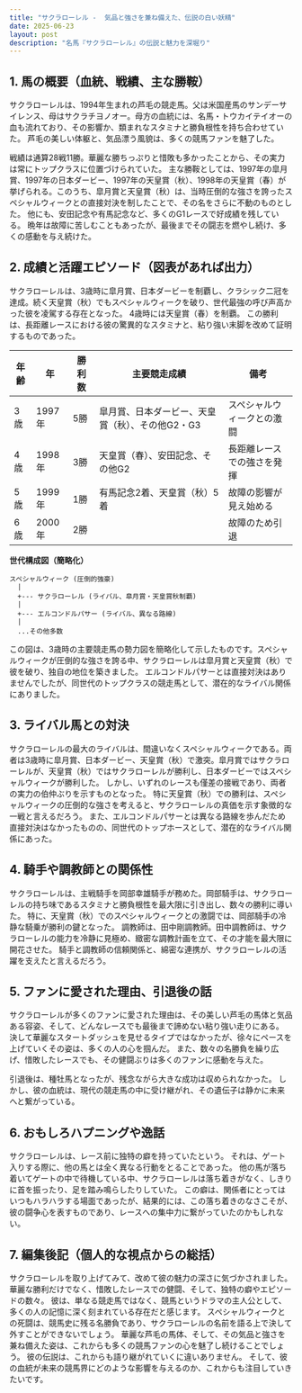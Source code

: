 ```yaml
---
title: "サクラローレル -  気品と強さを兼ね備えた、伝説の白い妖精"
date: 2025-06-23
layout: post
description: "名馬『サクラローレル』の伝説と魅力を深堀り"
---
```


## 1. 馬の概要（血統、戦績、主な勝鞍）

サクラローレルは、1994年生まれの芦毛の競走馬。父は米国産馬のサンデーサイレンス、母はサクラチヨノオー。母方の血統には、名馬・トウカイテイオーの血も流れており、その影響か、類まれなスタミナと勝負根性を持ち合わせていた。  芦毛の美しい体躯と、気品漂う風貌は、多くの競馬ファンを魅了した。

戦績は通算28戦11勝。華麗な勝ちっぷりと惜敗も多かったことから、その実力は常にトップクラスに位置づけられていた。  主な勝鞍としては、1997年の皐月賞、1997年の日本ダービー、1997年の天皇賞（秋）、1998年の天皇賞（春）が挙げられる。このうち、皐月賞と天皇賞（秋）は、当時圧倒的な強さを誇ったスペシャルウィークとの直接対決を制したことで、その名をさらに不動のものとした。  他にも、安田記念や有馬記念など、多くのG1レースで好成績を残している。  晩年は故障に苦しむこともあったが、最後までその闘志を燃やし続け、多くの感動を与え続けた。


## 2. 成績と活躍エピソード（図表があれば出力）

サクラローレルは、3歳時に皐月賞、日本ダービーを制覇し、クラシック二冠を達成。続く天皇賞（秋）でもスペシャルウィークを破り、世代最強の呼び声高かった彼を凌駕する存在となった。  4歳時には天皇賞（春）を制覇。  この勝利は、長距離レースにおける彼の驚異的なスタミナと、粘り強い末脚を改めて証明するものであった。


| 年齢 | 年 | 勝利数 | 主要競走成績 | 備考 |
|---|---|---|---|---|
| 3歳 | 1997年 | 5勝 | 皐月賞、日本ダービー、天皇賞（秋）、その他G2・G3 | スペシャルウィークとの激闘 |
| 4歳 | 1998年 | 3勝 | 天皇賞（春）、安田記念、その他G2 | 長距離レースでの強さを発揮 |
| 5歳 | 1999年 | 1勝 | 有馬記念2着、天皇賞（秋）5着 | 故障の影響が見え始める |
| 6歳 | 2000年 | 2勝 |  | 故障のため引退 |


**世代構成図（簡略化）**

```
スペシャルウィーク (圧倒的強豪)
  |
  +--- サクラローレル (ライバル、皐月賞・天皇賞秋制覇)
  |
  +--- エルコンドルパサー (ライバル、異なる路線)
  |
  ...その他多数
```

この図は、3歳時の主要競走馬の勢力図を簡略化して示したものです。スペシャルウィークが圧倒的な強さを誇る中、サクラローレルは皐月賞と天皇賞（秋）で彼を破り、独自の地位を築きました。  エルコンドルパサーとは直接対決はありませんでしたが、同世代のトップクラスの競走馬として、潜在的なライバル関係にありました。


## 3. ライバル馬との対決

サクラローレルの最大のライバルは、間違いなくスペシャルウィークである。両者は3歳時に皐月賞、日本ダービー、天皇賞（秋）で激突。皐月賞ではサクラローレルが、天皇賞（秋）ではサクラローレルが勝利し、日本ダービーではスペシャルウィークが勝利した。  しかし、いずれのレースも僅差の接戦であり、両者の実力の伯仲ぶりを示すものとなった。  特に天皇賞（秋）での勝利は、スペシャルウィークの圧倒的な強さを考えると、サクラローレルの真価を示す象徴的な一戦と言えるだろう。  また、エルコンドルパサーとは異なる路線を歩んだため直接対決はなかったものの、同世代のトップホースとして、潜在的なライバル関係にあった。


## 4. 騎手や調教師との関係性

サクラローレルは、主戦騎手を岡部幸雄騎手が務めた。岡部騎手は、サクラローレルの持ち味であるスタミナと勝負根性を最大限に引き出し、数々の勝利に導いた。  特に、天皇賞（秋）でのスペシャルウィークとの激闘では、岡部騎手の冷静な騎乗が勝利の鍵となった。  調教師は、田中剛調教師。田中調教師は、サクラローレルの能力を冷静に見極め、緻密な調教計画を立て、その才能を最大限に開花させた。  騎手と調教師の信頼関係と、綿密な連携が、サクラローレルの活躍を支えたと言えるだろう。


## 5. ファンに愛された理由、引退後の話

サクラローレルが多くのファンに愛された理由は、その美しい芦毛の馬体と気品ある容姿、そして、どんなレースでも最後まで諦めない粘り強い走りにある。  決して華麗なスタートダッシュを見せるタイプではなかったが、徐々にペースを上げていくその姿は、多くの人の心を掴んだ。  また、数々の名勝負を繰り広げ、惜敗したレースでも、その健闘ぶりは多くのファンに感動を与えた。

引退後は、種牡馬となったが、残念ながら大きな成功は収められなかった。  しかし、彼の血統は、現代の競走馬の中に受け継がれ、その遺伝子は静かに未来へと繋がっている。


## 6. おもしろハプニングや逸話

サクラローレルは、レース前に独特の癖を持っていたという。  それは、ゲート入りする際に、他の馬とは全く異なる行動をとることであった。  他の馬が落ち着いてゲートの中で待機している中、サクラローレルは落ち着きがなく、しきりに首を振ったり、足を踏み鳴らしたりしていた。  この癖は、関係者にとってはいつもハラハラする場面であったが、結果的には、この落ち着きのなさこそが、彼の闘争心を表すものであり、レースへの集中力に繋がっていたのかもしれない。


## 7. 編集後記（個人的な視点からの総括）

サクラローレルを取り上げてみて、改めて彼の魅力の深さに気づかされました。  華麗な勝利だけでなく、惜敗したレースでの健闘、そして、独特の癖やエピソードの数々。  彼は、単なる競走馬ではなく、競馬というドラマの主人公として、多くの人の記憶に深く刻まれている存在だと感じます。  スペシャルウィークとの死闘は、競馬史に残る名勝負であり、サクラローレルの名前を語る上で決して外すことができないでしょう。  華麗な芦毛の馬体、そして、その気品と強さを兼ね備えた姿は、これからも多くの競馬ファンの心を魅了し続けることでしょう。  彼の伝説は、これからも語り継がれていくに違いありません。  そして、彼の血統が未来の競馬界にどのような影響を与えるのか、これからも注目していきたいです。
